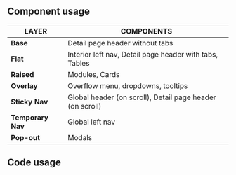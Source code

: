 ## Component usage

LAYER | COMPONENTS
------|-----------
**Base** | Detail page header without tabs
**Flat** | Interior left nav, Detail page header with tabs, Tables
**Raised** | Modules, Cards
**Overlay** | Overflow menu, dropdowns, tooltips 
**Sticky Nav** | Global header (on scroll), Detail page header (on scroll)
**Temporary Nav** | Global left nav
**Pop-out** | Modals

## Code usage
